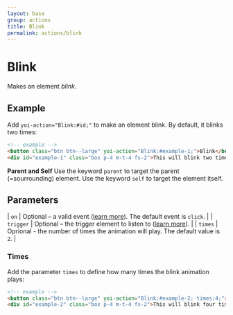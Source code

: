 ```yaml
---
layout: base
group: actions
title: Blink
permalink: actions/blink
---
```


# Blink

<p class="intro">Makes an element <i>blink</i>.</p>

## Example

Add `yoi-action="Blink:#id;"` to make an element blink. By default, it blinks two times:

```html
<!-- example -->
<button class="btn btn--large" yoi-action="Blink:#example-1;">Blink</button>
<div id="example-1" class="box p-4 m-t-4 fs-2">This will blink two times.</div>
```

<p class="hint hint--primary"><b>Parent and Self</b> Use the keyword <code>parent</code> to target the parent (=sourrounding) element. Use the keyword <code>self</code> to target the element itself.</p>

## Parameters

| `on`      | Optional – a valid event ([learn more](actions/index.html#the-on-parameter)). The default event is `click`. |
| `trigger` | Optional – the trigger element to listen to ([learn more](actions/index.html#the-trigger-parameter)).       |
| `times`   | Oprional - the number of times the animation will play. The default value is `2`.                           |

### Times

Add the parameter `times` to define how many times the blink animation plays:

```html
<!-- example -->
<button class="btn btn--large" yoi-action="Blink:#example-2; times:4;">Blink Four Times</button>
<div id="example-2" class="box p-4 m-t-4 fs-2">This will blink four times.</div>
```